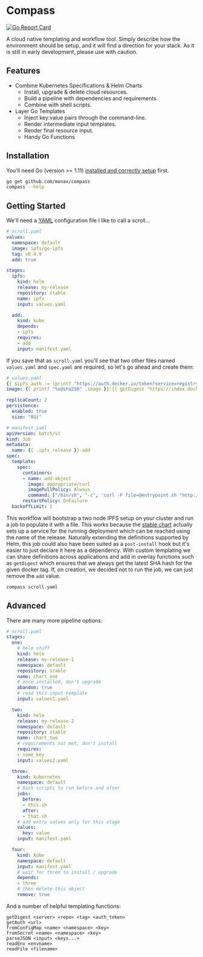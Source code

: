# Compass

[![Go Report Card](https://goreportcard.com/badge/github.com/gregdhill/compass)](https://goreportcard.com/report/github.com/monax/compass)

A cloud native templating and workflow tool. Simply describe how the environment should be setup, and it will find a direction for your stack. As it is still in early development, please use with caution.

## Features

- Combine Kubernetes Specifications & Helm Charts
  - Install, upgrade & delete cloud resources.
  - Build a pipeline with dependencies and requirements.
  - Combine with shell scripts.
- Layer Go Templates
  - Inject key:value pairs through the command-line.
  - Render intermediate input templates.
  - Render final resource input.
  - Handy Go Functions

## Installation

You'll need Go (version >= 1.11) [installed and correctly setup](https://golang.org/doc/install) first.

```bash
go get github.com/monax/compass
compass --help
```

## Getting Started

We'll need a [YAML](https://yaml.org) configuration file I like to call a scroll...

```yaml
# scroll.yaml
values:
  namespace: default
  image: ipfs/go-ipfs
  tag: v0.4.9
  add: true

stages:
  ipfs:
    kind: helm
    release: my-release
    repository: stable
    name: ipfs
    input: values.yaml

  add:
    kind: kube
    depends:
    - ipfs
    requires:
    - add
    input: manifest.yaml
```

If you save that as `scroll.yaml` you'll see that two other files named `values.yaml` and `spec.yaml` are required, so let's go ahead and create them:

```yaml
# values.yaml
{{ $ipfs_auth := (printf "https://auth.docker.io/token?service=registry.docker.io&scope=repository:%s:pull" .image) }}
image: {{ printf "%s@sha256" .image }}:{{ getDigest "https://index.docker.io" .image .tag (getAuth $ipfs_auth) }}

replicaCount: 2
persistence:
  enabled: true
  size: "8Gi"
```

```yaml
# manifest.yaml
apiVersion: batch/v1
kind: Job
metadata:
  name: {{ .ipfs_release }}-add
spec:
  template:
    spec:
      containers:
      - name: add-object
        image: appropriate/curl
        imagePullPolicy: Always
        command: ["/bin/sh", "-c", 'curl -F file=@entrypoint.sh "http://{{ .ipfs_release }}:5001/api/v0/add"']
      restartPolicy: OnFailure
  backoffLimit: 1
```

This workflow will bootstrap a two node IPFS setup on your cluster and run a job to populate it with a file. This works because the [stable chart](https://github.com/helm/charts/tree/master/stable/ipfs/) actually sets up a service for the running deployment which can be reached using the name of the release. Naturally extending the definitions supported by Helm, this job could also have been suited as a `post-install` hook but it's easier to just declare it here as a dependency. With custom templating we can share definitions across applications and add in overlay functions such as `getDigest` which ensures that we always get the latest SHA hash for the given docker tag. If, on creation, we decided not to run the job, we can just remove the `add` value.

```bash
compass scroll.yaml
```

## Advanced

There are many more pipeline options:

```yaml
# scroll.yaml
stages:
  one:
    # helm stuff
    kind: helm
    release: my-release-1
    namespace: default
    repository: stable
    name: chart_one
    # once installed, don't upgrade
    abandon: true
    # read this input template
    input: values1.yaml

  two:
    kind: helm
    release: my-release-2
    namespace: default
    repository: stable
    name: chart_two
    # requirements not met, don't install
    requires:
    - some_key
    input: values2.yaml

  three:
    kind: kubernetes
    namespace: default
    # bash scripts to run before and after
    jobs:
      before:
      - this.sh
      after:
      - that.sh
    # add extra values only for this stage
    values:
      key: value
    input: manifest.yaml

  four:
    kind: kube
    namespace: default
    input: manifest.yaml
    # wait for three to install / upgrade
    depends:
    - three
    # then delete this object
    remove: true
```

And a number of helpful templating functions:

```
getDigest <server> <repo> <tag> <auth_token>
getAuth <url>
fromConfigMap <name> <namespace> <key>
fromSecret <name> <namespace> <key>
parseJSON <input> <keys...>
readEnv <envname>
readFile <filename>
```